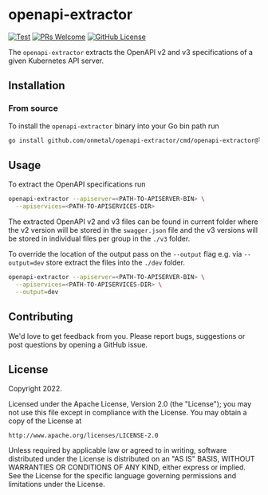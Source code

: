 # openapi-extractor

[![Test](https://github.com/onmetal/openapi-extractor/actions/workflows/test.yml/badge.svg)](https://github.com/onmetal/openapi-extractor/actions/workflows/test.yml)
[![PRs Welcome](https://img.shields.io/badge/PRs-welcome-brightgreen.svg?style=flat-square)](https://makeapullrequest.com)
[![GitHub License](https://img.shields.io/static/v1?label=License&message=Apache-2.0&color=blue&style=flat-square)](LICENSE)

The `openapi-extractor` extracts the OpenAPI v2 and v3 specifications of a given Kubernetes API server.

## Installation

### From source

To install the `openapi-extractor` binary into your Go bin path run

```bash
go install github.com/onmetal/openapi-extractor/cmd/openapi-extractor@latest
```

## Usage

To extract the OpenAPI specifications run

```bash
openapi-extractor --apiserver=<PATH-TO-APISERVER-BIN> \
  --apiservices=<PATH-TO-APISERVICES-DIR>
```

The extracted OpenAPI v2 and v3 files can be found in current folder where the v2 version will be stored in the `swagger.json`
file and the v3 versions will be stored in individual files per group in the `./v3` folder. 

To override the location of the output pass on the `--output` flag e.g. via `--output=dev` store extract the files into 
the `./dev` folder.

```bash
openapi-extractor --apiserver=<PATH-TO-APISERVER-BIN> \
  --apiservices=<PATH-TO-APISERVICES-DIR> \
  --output=dev
```

## Contributing

We'd love to get feedback from you. Please report bugs, suggestions or post questions by opening a GitHub issue.

## License

Copyright 2022.

Licensed under the Apache License, Version 2.0 (the "License");
you may not use this file except in compliance with the License.
You may obtain a copy of the License at

    http://www.apache.org/licenses/LICENSE-2.0

Unless required by applicable law or agreed to in writing, software
distributed under the License is distributed on an "AS IS" BASIS,
WITHOUT WARRANTIES OR CONDITIONS OF ANY KIND, either express or implied.
See the License for the specific language governing permissions and
limitations under the License.